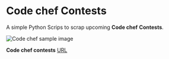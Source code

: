 # Code chef Contests

A simple Python Scrips to scrap upcoming **Code chef** **Contests**.



![Code chef sample image](https://i.imgur.com/eOjuPfp.png)

**Code chef contests** [URL](https://www.codechef.com/contests)